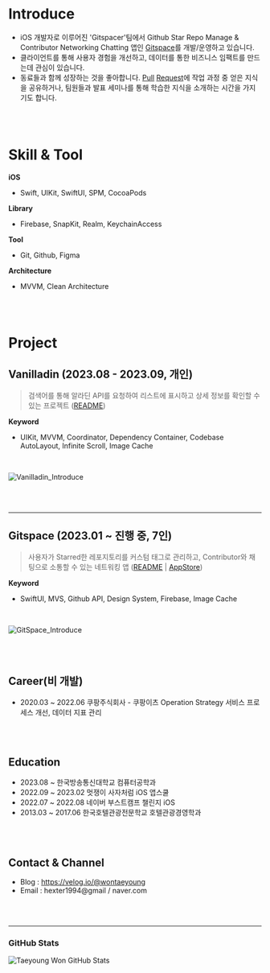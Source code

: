 # Introduce
- iOS 개발자로 이루어진 'Gitspacer'팀에서 Github Star Repo Manage & Contributor Networking Chatting 앱인 [Gitspace](https://apps.apple.com/kr/app/gitspace/id6446034470)를 개발/운영하고 있습니다.
- 클라이언트를 통해 사용자 경험을 개선하고, 데이터를 통한 비즈니스 임팩트를 만드는데 관심이 있습니다.
- 동료들과 함께 성장하는 것을 좋아합니다. [Pull](https://github.com/APPSCHOOL1-REPO/finalproject-gitspace/pull/430) [Request](https://github.com/APPSCHOOL1-REPO/finalproject-gitspace/pull/452)에 작업 과정 중 얻은 지식을 공유하거나, 팀원들과 발표 세미나를 통해 학습한 지식을 소개하는 시간을 가지기도 합니다.

<br><br>

# Skill & Tool
**iOS**
- Swift, UIKit, SwiftUI, SPM, CocoaPods

**Library**
- Firebase, SnapKit, Realm, KeychainAccess

**Tool**
- Git, Github, Figma

**Architecture**
- MVVM, Clean Architecture

<br><br>

# Project

## Vanilladin (2023.08 - 2023.09, 개인)

> 검색어를 통해 알라딘 API를 요청하여 리스트에 표시하고 상세 정보를 확인할 수 있는 프로젝트 ([README](https://github.com/wontaeyoung/vanilladin))

**Keyword**
- UIKit, MVVM, Coordinator, Dependency Container, Codebase AutoLayout, Infinite Scroll, Image Cache

<br>

![Vanilladin_Introduce](https://github.com/wontaeyoung/wontaeyoung/assets/45925685/e9219b54-5d1d-42e3-85c1-d6aca001f263)

<br><br>

---

## Gitspace (2023.01 ~ 진행 중, 7인)

> 사용자가 Starred한 레포지토리를 커스텀 태그로 관리하고, Contributor와 채팅으로 소통할 수 있는 네트워킹 앱 ([README](https://github.com/wontaeyoung/gitspace) | [AppStore](https://apps.apple.com/kr/app/gitspace/id6446034470))

**Keyword**
- SwiftUI, MVS, Github API, Design System, Firebase, Image Cache

<br>

![GitSpace_Introduce](https://github.com/wontaeyoung/wontaeyoung/assets/45925685/8d05a39b-04d5-411d-93d7-ed6d2e30b392)

<br><br>

## Career(비 개발)
- 2020.03 ~ 2022.06 쿠팡주식회사 - 쿠팡이츠 Operation Strategy 서비스 프로세스 개선, 데이터 지표 관리

<br><br>

## Education
- 2023.08 ~ 한국방송통신대학교 컴퓨터공학과
- 2022.09 ~ 2023.02 멋쟁이 사자처럼 iOS 앱스쿨
- 2022.07 ~ 2022.08 네이버 부스트캠프 챌린지 iOS
- 2013.03 ~ 2017.06 한국호텔관광전문학교 호텔관광경영학과

<br><br>

## Contact & Channel
- Blog : https://velog.io/@wontaeyoung
- Email : hexter1994@gmail / naver.com

<br><br>

---

### GitHub Stats

<img align="left" alt="Taeyoung Won GitHub Stats" src="https://github-readme-stats.vercel.app/api?username=wontaeyoung"/>
